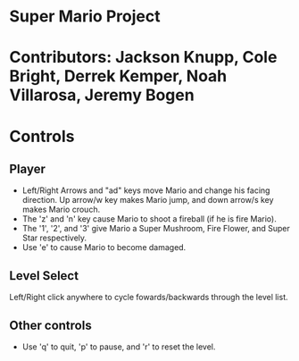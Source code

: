 # Super Mario Project

# Contributors: Jackson Knupp, Cole Bright, Derrek Kemper, Noah Villarosa, Jeremy Bogen

# Controls
## Player
- Left/Right Arrows and "ad" keys move Mario and change his facing direction. Up arrow/w key makes Mario jump, and down arrow/s key makes Mario crouch.
- The 'z' and 'n' key cause Mario to shoot a fireball (if he is fire Mario).
- The '1', '2', and '3' give Mario a Super Mushroom, Fire Flower, and Super Star respectively.
- Use 'e' to cause Mario to become damaged.

## Level Select
Left/Right click anywhere to cycle fowards/backwards through the level list.

## Other controls
- Use 'q' to quit, 'p' to pause, and 'r' to reset the level.
